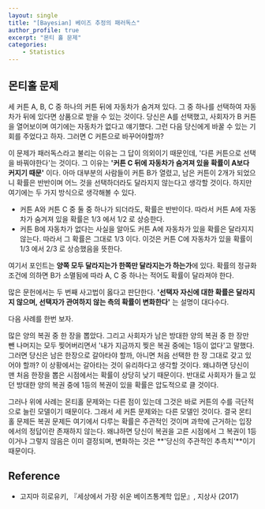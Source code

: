 ```yaml
---
layout: single
title: "[Bayesian] 베이즈 추정의 패러독스"
author_profile: true
excerpt: "몬티 홀 문제"
categories:
    - Statistics
---
```


## 몬티홀 문제

세 커튼 A, B, C 중 하나의 커튼 뒤에 자동차가 숨겨져 있다. 그 중 하나를 선택하여 자동차가 뒤에 있다면 상품으로 받을 수 있는 것이다. 당신은 A를 선택했고, 사회자가 B 커튼을 열어보이며 여기에는 자동차가 없다고 얘기했다. 그런 다음 당신에게 바꿀 수 있는 기회를 주었다고 하자. 그러면 C 커튼으로 바꾸어야할까? 

이 문제가 패러독스라고 불리는 이유는 그 답이 의외이기 때문인데, '다른 커튼으로 선택을 바꿔야한다'는 것이다. 그 이유는 **'커튼 C 뒤에 자동차가 숨겨져 있을 확률이 A보다 커지기 때문'** 이다. 아마 대부분의 사람들이 커튼 B가 열렸고, 남은 커튼이 2개가 되었으니 확률은 반반이며 어느 것을 선택하더라도 달라지지 않는다고 생각할 것이다. 하지만 여기에는 두 가지 방식으로 생각해볼 수 있다.

- 커튼 A와 커튼 C 중 둘 중 하나가 되더라도, 확률은 반반이다. 따라서 커튼 A에 자동차가 숨겨져 있을 확률은 1/3 에서 1/2 로 상승한다.
- 커튼 B에 자동차가 없다는 사실을 알아도 커튼 A에 자동차가 있을 확률은 달라지지 않는다. 따라서 그 확률은 그대로 1/3 이다. 이것은 커튼 C에 자동차가 있을 확률이 1/3 에서 2/3 로 상승했음을 뜻한다.

여기서 포인트는 **양쪽 모두 달라지는가 한쪽만 달라지는가 하는가**에 있다. 확률의 정규화 조건에 의하면 B가 소멸됨에 따라 A, C 중 하나는 적어도 확률이 달라져야 한다.

많은 문헌에서는 두 번째 사고법이 옳다고 판단한다. **'선택자 자신에 대한 확률은 달라지지 않으며, 선택자가 관여하지 않는 측의 확률이 변화한다'** 는 설명이 대다수다. 

다음 사례를 한번 보자. 

많은 양의 복권 중 한 장을 뽑았다. 그리고 사회자가 남은 방대한 양의 복권 중 한 장만 뺀 나머지는 모두 찢어버리면서 '내가 지금까지 찢은 복권 중에는 1등이 없다'고 말했다. 그러면 당신은 남은 한장으로 갈아타야 할까, 아니면 처음 선택한 한 장 그대로 갖고 있어야 할까? 이 상황에서는 갈아타는 것이 유리하다고 생각할 것이다. 왜냐하면 당신이 맨 처음 한장을 뽑은 시점에서는 확률이 상당히 낮기 때문이다. 반대로 사회자가 들고 있던 방대한 양의 복권 중에 1등의 복권이 있을 확률은 압도적으로 클 것이다. 

그러나 위에 사례는 몬티홀 문제와는 다른 점이 있는데 그것은 바로 커튼의 수를 극단적으로 늘린 모델이기 때문이다. 그래서 세 커튼 문제와는 다른 모델인 것이다. 결국 몬티홀 문제든 복권 문제든 여기에서 다루는 확률은 주관적인 것이며 과학에 근거하는 입장에서의 정답이란 존재하지 않는다. 왜냐하면 당신이 복권을 고른 시점에서 그 복권이 1등이거나 그렇지 않음은 이미 결정되며, 변화하는 것은 **'당신의 주관적인 추측치'**이기 때문이다. 

## Reference

- 고지마 히로유키, 『세상에서 가장 쉬운 베이즈통계학 입문』, 지상사 (2017)